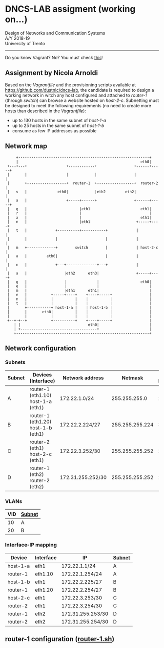 # DNCS-LAB assigment (working on...)

Design of Networks and Communication Systems  
A/Y 2018-19  
University of Trento

* * *

Do you know Vagrant? No? You must check [this](https://www.vagrantup.com/)!

## Assignment by Nicola Arnoldi

Based on the _Vagrantfile​_ and the provisioning scripts available at <https://github.com/dustnic/dncs-lab>, the candidate is required to design a working network in witch any host configured and attached to​ _router-1​_ (through _switch​_) can browse a website hosted on _host-2-c_.
Subnetting must be designed to meet the following requirements (no need to create more hosts than described in the _Vagrantfile_):

-   up to 130 hosts in the same subnet of​ _host-1-a_
-   up to 25 hosts in the same subnet of _host-1-b_
-   consume as few IP addresses as possible

## Network map

         +------------------------------------------------------------+
         |                                                        eth0|
     +---+---+                  +------------+                 +------+-----+
     |       |                  |            |                 |            |
     |       +------------------+  router-1  +-----------------+  router-2  |
     |   v   |              eth0|            |eth2         eth2|            |
     |   a   |                  +-----+------+                 +------+-----+
     |   g   |                        |eth1                       eth1|
     |   r   |                        |                               |
     |   a   |                        |                           eth1|
     |   n   |                        |eth1                     +-----+----+
     |   t   |             +----------+-----------+             |          |
     |       |             |                      |             |          |
     |   m   +-------------+        switch        |             | host-2-c |
     |   a   |         eth0|                      |             |          |
     |   n   |             +---+--------------+---+             |          |
     |   a   |                 |eth2      eth3|                 +-----+----+
     |   g   |                 |              |                   eth0|
     |   e   |                 |              |                       |
     |   m   |                 |eth1      eth1|                       |
     |   e   |           +-----+----+    +----+-----+                 |
     |   n   |           |          |    |          |                 |
     |   t   |           |          |    |          |                 |
     |       +-----------+ host-1-a |    | host-1-b |                 |
     |       |       eth0|          |    |          |                 |
     |       |           |          |    |          |                 |
     +--+-+--+           +----------+    +----+-----+                 |
        | |                               eth0|                       |
        | +-----------------------------------+                       |
        +-------------------------------------------------------------+

## Network configuration

### Subnets

| Subnet | Devices (Interface)                   | Network address   | Netmask         | # of hosts |
| ------ | ------------------------------------- | ----------------- | --------------- | ---------- |
| A      | router-1 (eth1.10)<br>host-1-a (eth1) | 172.22.1.0/24     | 255.255.255.0   | 254        |
| B      | router-1 (eth1.20)<br>host-1-b (eth1) | 172.22.2.224/27   | 255.255.255.224 | 30         |
| C      | router-2 (eth1)<br>host-2-c (eth1)    | 172.22.3.252/30   | 255.255.255.252 | 2          |
| D      | router-1 (eth2)<br>router-2 (eth2)    | 172.31.255.252/30 | 255.255.255.252 | 2          |

### VLANs

| VID | [Subnet](#subnets) |
| --- | ------------------ |
| 10  | A                  |
| 20  | B                  |

### Interface-IP mapping

| Device   | Interface | IP                | [Subnet](#subnets) |
| -------- | --------- | ----------------- | ------------------ |
| host-1-a | eth1      | 172.22.1.1/24     | A                  |
| router-1 | eth1.10   | 172.22.1.254/24   | A                  |
| host-1-b | eth1      | 172.22.2.225/27   | B                  |
| router-1 | eth1.20   | 172.22.2.254/27   | B                  |
| host-2-c | eth1      | 172.22.3.253/30   | C                  |
| router-2 | eth1      | 172.22.3.254/30   | C                  |
| router-1 | eth2      | 172.31.255.253/30 | D                  |
| router-2 | eth2      | 172.31.255.254/30 | D                  |

## router-1 configuration ([router-1.sh](/router-1.sh))

